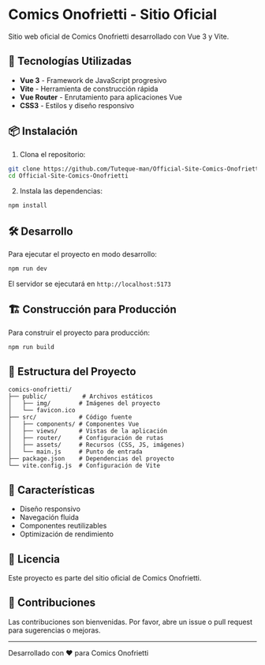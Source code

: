 # Comics Onofrietti - Sitio Oficial

Sitio web oficial de Comics Onofrietti desarrollado con Vue 3 y Vite.

## 🚀 Tecnologías Utilizadas

- **Vue 3** - Framework de JavaScript progresivo
- **Vite** - Herramienta de construcción rápida
- **Vue Router** - Enrutamiento para aplicaciones Vue
- **CSS3** - Estilos y diseño responsivo

## 📦 Instalación

1. Clona el repositorio:
```bash
git clone https://github.com/Tuteque-man/Official-Site-Comics-Onofrietti.git
cd Official-Site-Comics-Onofrietti
```

2. Instala las dependencias:
```bash
npm install
```

## 🛠️ Desarrollo

Para ejecutar el proyecto en modo desarrollo:

```bash
npm run dev
```

El servidor se ejecutará en `http://localhost:5173`

## 🏗️ Construcción para Producción

Para construir el proyecto para producción:

```bash
npm run build
```

## 📁 Estructura del Proyecto

```
comics-onofrietti/
├── public/          # Archivos estáticos
│   ├── img/        # Imágenes del proyecto
│   └── favicon.ico
├── src/            # Código fuente
│   ├── components/ # Componentes Vue
│   ├── views/      # Vistas de la aplicación
│   ├── router/     # Configuración de rutas
│   ├── assets/     # Recursos (CSS, JS, imágenes)
│   └── main.js     # Punto de entrada
├── package.json    # Dependencias del proyecto
└── vite.config.js  # Configuración de Vite
```

## 🎨 Características

- Diseño responsivo
- Navegación fluida
- Componentes reutilizables
- Optimización de rendimiento

## 📝 Licencia

Este proyecto es parte del sitio oficial de Comics Onofrietti.

## 🤝 Contribuciones

Las contribuciones son bienvenidas. Por favor, abre un issue o pull request para sugerencias o mejoras.

---

Desarrollado con ❤️ para Comics Onofrietti
